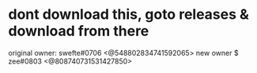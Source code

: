 # dont download this, goto releases & download from there
original owner: swefte#0706 <@548802834741592065>
new owner $ zee#0803 <@808740731531427850>
